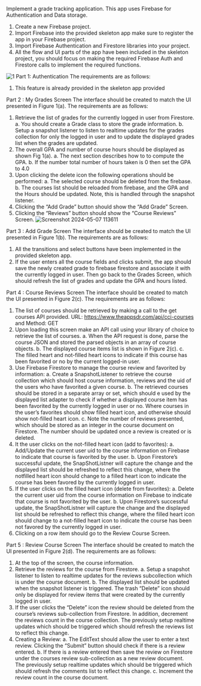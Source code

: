 Implement a grade tracking application. This app uses
Firebase for Authentication and Data storage.
1. Create a new Firebase project.
2. Import Firebase into the provided skeleton app make sure to register the app in your
Firebase project.
3. Import Firebase Authentication and Firestore libraries into your project.
4. All the flow and UI parts of the app have been included in the skeleton project, you
should focus on making the required Firebase Auth and Firestore calls to implement
the required functions.

![1](https://github.com/ashvinibalte/Assignment10_FirebaseGradAppandReviews/assets/125997432/c31f5ba3-e810-490d-8ea9-1bc2d53ace2c)
Part 1: Authentication 
The requirements are as follows:
1. This feature is already provided in the skeleton app provided

Part 2 : My Grades Screen
The interface should be created to match the UI presented in Figure 1(a). The
requirements are as follows:
1. Retrieve the list of grades for the currently logged in user from Firestore.
a. You should create a Grade class to store the grade information.
b. Setup a snapshot listener to listen to realtime updates for the grades collection for
only the logged in user and to update the displayed grades list when the grades
are updated.
2. The overall GPA and number of course hours should be displayed as shown Fig 1(a).
a. The next section describes how to to compute the GPA.
b. If the number total number of hours taken is 0 then set the GPA to 4.0
3. Upon clicking the delete icon the following operations should be performed:
a. The selected course should be deleted from the firebase.
b. The courses list should be reloaded from firebase, and the GPA and the Hours
should be updated. Note, this is handled through the snapshot listener.
4. Clicking the “Add Grade” button should show the “Add Grade” Screen.
5. Clicking the “Reviews” button should show the “Course Reviews” Screen.
![Screenshot 2024-05-07 113611](https://github.com/ashvinibalte/Assignment10_FirebaseGradAppandReviews/assets/125997432/b8722cdb-419d-4def-b304-b7f2d63bad8c)

Part 3 : Add Grade Screen 
The interface should be created to match the UI presented in Figure 1(b). The
requirements are as follows:
1. All the transitions and select buttons have been implemented in the provided skeleton
app.
2. If the user enters all the course fields and clicks submit, the app should save the
newly created grade to firebase firestore and associate it with the currently logged in
user. Then go back to the Grades Screen, which should refresh the list of grades and
update the GPA and hours listed.

Part 4 : Course Reviews Screen
The interface should be created to match the UI presented in Figure 2(c). The
requirements are as follows:
1. The list of courses should be retrieved by making a call to the get courses API
provided. URL: https://www.theappsdr.com/api/cci-courses and Method: GET
2. Upon loading this screen make an API call using your library of choice to retrieve the
list of courses.
a. When the API request is done, parse the course JSON and stored the parsed
objects in an array of course objects.
b. The displayed course items list is shown in Figure 2(c).
c. The filled heart and not-filled heart icons to indicate if this course has been
favorited or no by the current logged-in user.
3. Use Firebase Firestore to manage the course review and favorited by information:
a. Create a SnapshotListener to retrieve the course collection which should host
course information, reviews and the uid of the users who have favorited a given
course.
b. The retrieved courses should be stored in a separate array or set, which should
e used by the displayed list adapter to check if whether a displayed course item
has been favorited by the currently logged in user or no. Where courses in the
user’s favorites should show filled heart icon, and otherwise should show not-filled
heart icon.
c. Note the number of reviews presented, which should be stored as an integer in
the course document on Firestore. The number should be updated once a review
is created or is deleted.
4. It the user clicks on the not-filled heart icon (add to favorites):
a. Add/Update the current user uid to the course information on Firebase to indicate
that course is favorited by the user.
b. Upon Firestore’s successful update, the SnapShotListner will capture the change
and the displayed list should be refreshed to reflect this change, where the notfilled
heart icon should change to a filled heart icon to indicate the course has
been favored by the currently logged in user.
5. If the user clicks on the filled heart icon (delete from favorites):
a. Delete the current user uid from the course information on Firebase to indicate
that course is not favorited by the user.
b. Upon Firestore’s successful update, the SnapShotListner will capture the change
and the displayed list should be refreshed to reflect this change, where the filled
heart icon should change to a not-filled heart icon to indicate the course has been
not favored by the currently logged in user.
6. Clicking on a row item should go to the Review Course Screen.

Part 5 : Review Course Screen
The interface should be created to match the UI presented in Figure 2(d). The
requirements are as follows:
1. At the top of the screen, the course information.
2. Retrieve the reviews for the course from Firestore.
a. Setup a snapshot listener to listen to realtime updates for the reviews subcollection
which is under the course document.
b. The displayed list should be updated when the snapshot listener is triggered. The
trash “Delete” icon should only be displayed for review items that were
created by the currently logged in user.
3. If the user clicks the “Delete” icon the review should be deleted from the course’s
reviews sub-collection from Firestore. In addition, decrement the reviews count in the
course collection. The previously setup realtime updates which should be triggered
which should refresh the reviews list to reflect this change.
4. Creating a Review:
a. The EditText should allow the user to enter a text review. Clicking the “Submit”
button should check if there is a review entered.
b. If there is a review entered then save the review on Firestore under the courses
review sub-collection as a new review document. The previously setup realtime
updates which should be triggered which should refresh the comments list to
reflect this change.
c. Increment the review count in the course document.
